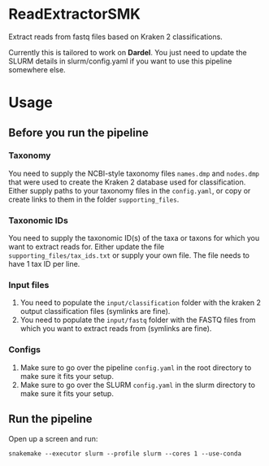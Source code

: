 # ReadExtractorSMK
Extract reads from fastq files based on Kraken 2 classifications.

Currently this is tailored to work on **Dardel**. You just need to update the SLURM details in slurm/config.yaml if you want to use this pipeline somewhere else.

# Usage
## Before you run the pipeline
### Taxonomy
You need to supply the NCBI-style taxonomy files `names.dmp` and `nodes.dmp` that were used to create the Kraken 2 database used for classification.
Either supply paths to your taxonomy files in the `config.yaml`, or copy or create links to them in the folder `supporting_files`.

### Taxonomic IDs
You need to supply the taxonomic ID(s) of the taxa or taxons for which you want to extract reads for.
Either update the file `supporting_files/tax_ids.txt` or supply your own file. The file needs to have 1 tax ID per line.

### Input files
1) You need to populate the `input/classification` folder with the kraken 2 output classification files (symlinks are fine).
2) You need to populate the `input/fastq` folder with the FASTQ files from which you want to extract reads from (symlinks are fine).

### Configs
1) Make sure to go over the pipeline `config.yaml` in the root directory to make sure it fits your setup.
2) Make sure to go over the SLURM `config.yaml` in the slurm directory to make sure it fits your setup.

## Run the pipeline
Open up a screen and run:

`snakemake --executor slurm --profile slurm --cores 1 --use-conda`
